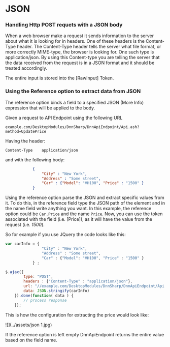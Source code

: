# JSON

### Handling Http POST requets with a JSON body

When a web browser make a request it sends information to the server about what it is looking for in headers. One of these headers is the Content-Type header. The Content-Type header tells the server what file format, or more correctly MIME-type, the browser is looking for. One such type is application/json. By using this Content-type you are telling the server that the data received from the request is in a JSON format and it should be treated accordingly.

The entire input is stored into the [RawInput] Token.

### Using the Reference option to extract data from JSON

The reference option binds a field to a specified JSON (More Info) expression that will be applied to the body. 

Given a request to API Endpoint using the following URL

``example.com/DesktopModules/DnnSharp/DnnApiEndpoint/Api.ash?method=UpdatePrice``

Having the header:

``Content-Type    application/json``

and with the following body:

```json
            {
                "City" : "New York",
                "Address" : "Some street",
                "Car" : {"Model": "VH100", "Price" : "1500" }
            }
```

Using the reference option parse the JSON and extract specific values from it. To do this, in the reference field type the JSON path of the element and in the name field write anything you want. In this example, the reference option could be ``Car.Price`` and the name ``Price``. Now, you can use the token associated with the field (i.e. [Price]), as it will have the value from the request (i.e. *1500*).

So for example if you use JQuery the code looks like this:

```js
var carInfo = {
                "City" : "New York",
                "Address" : "Some street",
                "Car" : {"Model": "VH100", "Price" : "1500" }
            } ;

$.ajax({
        type: "POST",
        headers : {"Content-Type" : "application/json"},
        url: "//example.com/DesktopModules/DnnSharp/DnnApiEndpoint/Api.ashx?method=UpdatePrice",
        data: JSON.stringify(carInfo)
    }).done(function( data ) {
        // process response
    });
```

This is how the configuration for extracting the price would look like:

![](../assets/json 1.jpg)

If the reference option is left empty DnnApiEndpoint returns the entire value based on the field name.